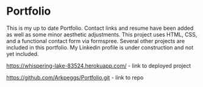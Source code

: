 # Portfolio
This is my up to date Portfolio. Contact links and resume have been added as well as some minor aesthetic adjustments. This project uses HTML, CSS, and a functional contact form via formspree. Several other projects are included in this portfolio. My Linkedin profile is under construction and not yet included.

https://whispering-lake-83524.herokuapp.com/ - link to deployed project

https://github.com/Arkpeggs/Portfolio.git - link to repo



